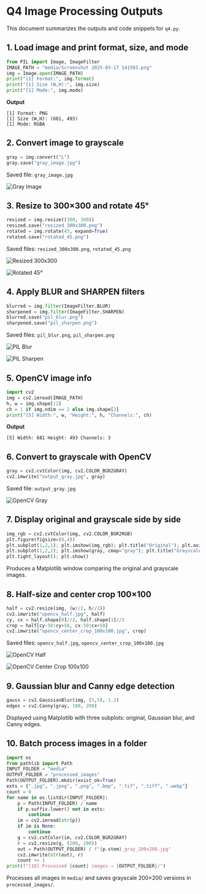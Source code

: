 # Q4 Image Processing Outputs

This document summarizes the outputs and code snippets for `q4.py`.

## 1. Load image and print format, size, and mode
```python
from PIL import Image, ImageFilter
IMAGE_PATH = "media/Screenshot 2025-03-17 141503.png"
img = Image.open(IMAGE_PATH)
print("[1] Format:", img.format)
print("[1] Size (W,H):", img.size)
print("[1] Mode:", img.mode)
```
**Output**
```
[1] Format: PNG
[1] Size (W,H): (681, 493)
[1] Mode: RGBA
```

## 2. Convert image to grayscale
```python
gray = img.convert("L")
gray.save("gray_image.jpg")
```
Saved file: `gray_image.jpg`

![Gray Image](../gray_image.jpg)

## 3. Resize to 300×300 and rotate 45°
```python
resized = img.resize((300, 300))
resized.save("resized_300x300.png")
rotated = img.rotate(45, expand=True)
rotated.save("rotated_45.png")
```
Saved files: `resized_300x300.png`, `rotated_45.png`

![Resized 300x300](../resized_300x300.png)

![Rotated 45°](../rotated_45.png)

## 4. Apply BLUR and SHARPEN filters
```python
blurred = img.filter(ImageFilter.BLUR)
sharpened = img.filter(ImageFilter.SHARPEN)
blurred.save("pil_blur.png")
sharpened.save("pil_sharpen.png")
```
Saved files: `pil_blur.png`, `pil_sharpen.png`

![PIL Blur](../pil_blur.png)

![PIL Sharpen](../pil_sharpen.png)

## 5. OpenCV image info
```python
import cv2
img = cv2.imread(IMAGE_PATH)
h, w = img.shape[:2]
ch = 1 if img.ndim == 2 else img.shape[2]
print("[5] Width:", w, "Height:", h, "Channels:", ch)
```
**Output**
```
[5] Width: 681 Height: 493 Channels: 3
```

## 6. Convert to grayscale with OpenCV
```python
gray = cv2.cvtColor(img, cv2.COLOR_BGR2GRAY)
cv2.imwrite("output_gray.jpg", gray)
```
Saved file: `output_gray.jpg`

![OpenCV Gray](../output_gray.jpg)

## 7. Display original and grayscale side by side
```python
img_rgb = cv2.cvtColor(img, cv2.COLOR_BGR2RGB)
plt.figure(figsize=(8,4))
plt.subplot(1,2,1); plt.imshow(img_rgb); plt.title("Original"); plt.axis("off")
plt.subplot(1,2,2); plt.imshow(gray, cmap="gray"); plt.title("Grayscale"); plt.axis("off")
plt.tight_layout(); plt.show()
```
Produces a Matplotlib window comparing the original and grayscale images.

## 8. Half-size and center crop 100×100
```python
half = cv2.resize(img, (w//2, h//2))
cv2.imwrite("opencv_half.jpg", half)
cy, cx = half.shape[0]//2, half.shape[1]//2
crop = half[cy-50:cy+50, cx-50:cx+50]
cv2.imwrite("opencv_center_crop_100x100.jpg", crop)
```
Saved files: `opencv_half.jpg`, `opencv_center_crop_100x100.jpg`

![OpenCV Half](../opencv_half.jpg)

![OpenCV Center Crop 100x100](../opencv_center_crop_100x100.jpg)

## 9. Gaussian blur and Canny edge detection
```python
gauss = cv2.GaussianBlur(img, (5,5), 1.2)
edges = cv2.Canny(gray, 100, 200)
```
Displayed using Matplotlib with three subplots: original, Gaussian blur, and Canny edges.

## 10. Batch process images in a folder
```python
import os
from pathlib import Path
INPUT_FOLDER = "media"
OUTPUT_FOLDER = "processed_images"
Path(OUTPUT_FOLDER).mkdir(exist_ok=True)
exts = {".jpg", ".jpeg", ".png", ".bmp", ".tif", ".tiff", ".webp"}
count = 0
for name in os.listdir(INPUT_FOLDER):
    p = Path(INPUT_FOLDER) / name
    if p.suffix.lower() not in exts:
        continue
    im = cv2.imread(str(p))
    if im is None:
        continue
    g = cv2.cvtColor(im, cv2.COLOR_BGR2GRAY)
    r = cv2.resize(g, (200, 200))
    out = Path(OUTPUT_FOLDER) / f"{p.stem}_gray_200x200.jpg"
    cv2.imwrite(str(out), r)
    count += 1
print(f"[10] Processed {count} images → {OUTPUT_FOLDER}/")
```
Processes all images in `media/` and saves grayscale 200×200 versions in `processed_images/`.

